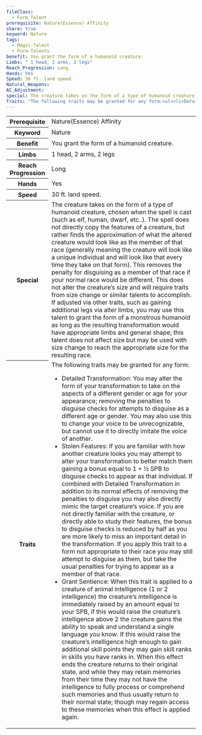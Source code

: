 ```yaml
---
fileClass:
  - Form_Talent
prerequisite: Nature(Essence) Affinity
share: true
keyword: Nature
tags:
  - Magic-Talent
  - Form-Talents
benefit: You grant the form of a humanoid creature.
Limbs: " 1 head, 2 arms, 2 legs"
Reach_Progression: Long
Hands: Yes
Speed: 30 ft. land speed.
Natural_Weapons: 
AC_Adjustment: 
special: The creature takes on the form of a type of humanoid creature, chosen when the spell is cast (such as elf, human, dwarf, etc..). The spell does not directly copy the features of a creature, but rather finds the approximation of what the altered creature would look like as the member of that race (generally meaning the creature will look like a unique individual and will look like that every time they take on that form). This removes the penalty for disguising as a member of that race if your normal race would be different. This does not alter the creature’s size and will require traits from size change or similar talents to accomplish. If adjusted via other traits, such as gaining additional legs via alter limbs, you may use this talent to grant the form of a monstrous humanoid as long as the resulting transformation would have appropriate limbs and general shape; this talent does not affect size but may be used with size change to reach the appropriate size for the resulting race.
Traits: "The following traits may be granted for any form:<ul><li>Detailed Transformation: You may alter the form of your transformation to take on the aspects of a different gender or age for your appearance; removing the penalties to disguise checks for attempts to disguise as a different age or gender. You may also use this to change your voice to be unrecognizable, but cannot use it to directly imitate the voice of another.</li><li>Stolen Features: If you are familiar with how another creature looks you may attempt to alter your transformation to better match them gaining a bonus equal to 1 + ½ SPB to disguise checks to appear as that individual. If combined with Detailed Transformation in addition to its normal effects of removing the penalties to disguise you may also directly mimic the target creature’s voice. If you are not directly familiar with the creature, or directly able to study their features, the bonus to disguise checks is reduced by half as you are more likely to miss an important detail in the transformation. If you apply this trait to a form not appropriate to their race you may still attempt to disguise as them, but take the usual penalties for trying to appear as a member of that race.</li><li>Grant Sentience: When this trait is applied to a creature of animal intelligence (1 or 2 intelligence) the creature’s intelligence is immediately raised by an amount equal to your SPB, if this would raise the creature’s intelligence above 2 the creature gains the ability to speak and understand a single language you know. If this would raise the creature’s intelligence high enough to gain additional skill points they may gain skill ranks in skills you have ranks in. When this effect ends the creature returns to their original state, and while they may retain memories from their time they may not have the intelligence to fully process or comprehend such memories and thus usually return to their normal state; though may regain access to these memories when this effect is applied again.</li></ul>"
---
```

<p><span style="overflow-x: auto;"><table><tbody><tr><th>Prerequisite</th><td>Nature(Essence) Affinity</td></tr><tr><th>Keyword</th><td>Nature</td></tr><tr><th>Benefit</th><td>You grant the form of a humanoid creature.</td></tr><tr><th>Limbs</th><td> 1 head, 2 arms, 2 legs</td></tr><tr><th>Reach Progression</th><td>Long</td></tr><tr><th>Hands</th><td>Yes</td></tr><tr><th>Speed</th><td>30 ft. land speed.</td></tr><tr><th>Special</th><td>The creature takes on the form of a type of humanoid creature, chosen when the spell is cast (such as elf, human, dwarf, etc..). The spell does not directly copy the features of a creature, but rather finds the approximation of what the altered creature would look like as the member of that race (generally meaning the creature will look like a unique individual and will look like that every time they take on that form). This removes the penalty for disguising as a member of that race if your normal race would be different. This does not alter the creature’s size and will require traits from size change or similar talents to accomplish. If adjusted via other traits, such as gaining additional legs via alter limbs, you may use this talent to grant the form of a monstrous humanoid as long as the resulting transformation would have appropriate limbs and general shape; this talent does not affect size but may be used with size change to reach the appropriate size for the resulting race.</td></tr><tr><th>Traits</th><td>The following traits may be granted for any form:<ul><li>Detailed Transformation: You may alter the form of your transformation to take on the aspects of a different gender or age for your appearance; removing the penalties to disguise checks for attempts to disguise as a different age or gender. You may also use this to change your voice to be unrecognizable, but cannot use it to directly imitate the voice of another.</li><li>Stolen Features: If you are familiar with how another creature looks you may attempt to alter your transformation to better match them gaining a bonus equal to 1 + ½ SPB to disguise checks to appear as that individual. If combined with Detailed Transformation in addition to its normal effects of removing the penalties to disguise you may also directly mimic the target creature’s voice. If you are not directly familiar with the creature, or directly able to study their features, the bonus to disguise checks is reduced by half as you are more likely to miss an important detail in the transformation. If you apply this trait to a form not appropriate to their race you may still attempt to disguise as them, but take the usual penalties for trying to appear as a member of that race.</li><li>Grant Sentience: When this trait is applied to a creature of animal intelligence (1 or 2 intelligence) the creature’s intelligence is immediately raised by an amount equal to your SPB, if this would raise the creature’s intelligence above 2 the creature gains the ability to speak and understand a single language you know. If this would raise the creature’s intelligence high enough to gain additional skill points they may gain skill ranks in skills you have ranks in. When this effect ends the creature returns to their original state, and while they may retain memories from their time they may not have the intelligence to fully process or comprehend such memories and thus usually return to their normal state; though may regain access to these memories when this effect is applied again.</li></ul></td></tr></tbody></table></span></p>